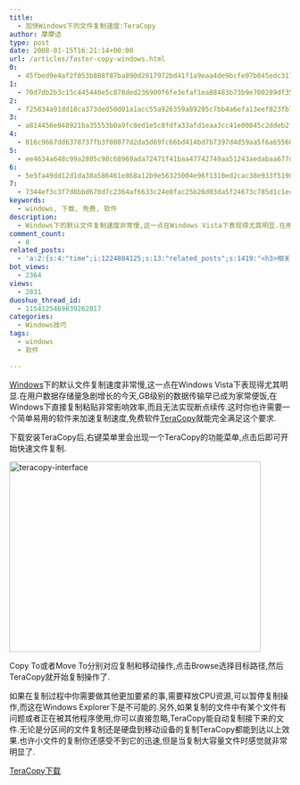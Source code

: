 ```yaml
---
title:
  - 加快Windows下的文件复制速度:TeraCopy
author: 摩摩诘
type: post
date: 2008-01-15T16:21:14+00:00
url: /articles/faster-copy-windows.html
0:
  - 45fbed9e4af2f053b808f87ba890d2017972bd41f1a9eaa4de9bcfe07b045edc31794d157cd97db389084fa73a136c9a
1:
  - 70d7db2b3c15c445440e5c878ded236900f6fe3efaf1ea88483b73b9e700289df35b7503fe454dc87b9d4fad6656d6cb
2:
  - f25834a91dd18ca373ded50d01a1acc55a926359a89205c7bb4a6efa13eef823fb7150fac56147e18b35bfcc10b7ba7c
3:
  - a814456e048921ba35553b0a9fc8ed1e5c8fdfa33afd1eaa3cc41e00845c2ddeb2fa49746964e1dd3c59d470d475e131
4:
  - 816c9667dd6378737fb3f08077d2da5d69fc66bd414bd7b7397d4d59aa5f6a65560764345ddbdcb6c1210eac98f04c2d
5:
  - ee4634a648c99a2805c98c68969ada72471f41baa47742749aa51243aedabaa677da29f3046abd14f914f7ee340df2df
6:
  - 5e5fa49dd12d1da38a586461e868a12b9e56325004e96f1310ed2cac38e933f5190cde704e17f9770d033b1fe9047b63
7:
  - 7344ef3c3f7d8bbd678d7c2364af6633c24e8fac25b26d03da5f24673c785d1c1ec91cf2d66a5300ac0468cd6b757a3d
keywords:
  - windows, 下载, 免费, 软件
description:
  - Windows下的默认文件复制速度非常慢,这一点在Windows Vista下表现得尤其明显.在用户数据存储量急剧增长的今天,GB级别的数据传输早已成为家常便饭,在Windows下直接复制粘贴非常影响效率,而且无法实现断点续传.这时你也许需要一个简单易用的软件来加速复制速度,免费软件TeraCopy就能完全满足这个要求
comment_count:
  - 8
related_posts:
  - 'a:2:{s:4:"time";i:1224884125;s:13:"related_posts";s:1419:"<h3>相关日志</h3><ul class="related_post"><li><a href="http://www.digglife.cn/articles/free-clipboard-manager-clipx.html" title="小巧的Windows剪切板管理器:ClipX">小巧的Windows剪切板管理器:ClipX</a></li><li><a href="http://www.digglife.cn/articles/registry-searcher-editor-regscanner.html" title="免费好用的Windows注册表搜索编辑工具RegScanner">免费好用的Windows注册表搜索编辑工具RegScanner</a></li><li><a href="http://www.digglife.cn/articles/ppc-freeware-download.html" title="PPC,Windows Mobile手机免费软件下载网站:PPC Freeware">PPC,Windows Mobile手机免费软件下载网站:PPC Freeware</a></li><li><a href="http://www.digglife.cn/articles/task-killer.html" title="Task Killer:快速结束Windows进程">Task Killer:快速结束Windows进程</a></li><li><a href="http://www.digglife.cn/articles/rearrange-taskbar-and-system-tray-with-taskbar-shuffle.html" title="重排任务栏窗口和托盘图标工具Taskbar Shuffle">重排任务栏窗口和托盘图标工具Taskbar Shuffle</a></li><li><a href="http://www.digglife.cn/articles/6-replacement-of-windows-explorer.html" title="替代Windows Explorer的6个软件">替代Windows Explorer的6个软件</a></li><li><a href="http://www.digglife.cn/articles/custom-windows-interface-tools.html" title="9个工具打造焕然一新的Windows界面">9个工具打造焕然一新的Windows界面</a></li></ul>";}'
bot_views:
  - 2364
views:
  - 2831
duoshuo_thread_id:
  - 1154125469839262017
categories:
  - Windows技巧
tags:
  - windows
  - 软件

---
```

<a href="https://www.digglife.net/articles/category/windows-tricks" title="Windows技巧" target="_blank">Windows</a>下的默认文件复制速度非常慢,这一点在Windows Vista下表现得尤其明显.在用户数据存储量急剧增长的今天,GB级别的数据传输早已成为家常便饭,在Windows下直接复制粘贴非常影响效率,而且无法实现断点续传.这时你也许需要一个简单易用的软件来加速复制速度,免费软件<a href="http://www.codesector.com/teracopy.php" title="TeraCopy" target="_blank">TeraCopy</a>就能完全满足这个要求.

<!--more-->

下载安装TeraCopy后,右键菜单里会出现一个TeraCopy的功能菜单,点击后即可开始快速文件复制.

[<img src="http://digglife.qiniudn.com/wp-content/uploads/3/379/2008/01/windowslivewriterwindowsteracopy-1331ateracopy-interface-thumb-1.png" alt="teracopy-interface" border="0" height="341" width="450" />][1]

Copy To或者Move To分别对应复制和移动操作,点击Browse选择目标路径,然后TeraCopy就开始复制操作了.

如果在复制过程中你需要做其他更加要紧的事,需要释放CPU资源,可以暂停复制操作,而这在Windows Explorer下是不可能的.另外,如果复制的文件中有某个文件有问题或者正在被其他程序使用,你可以直接忽略,TeraCopy能自动复制接下来的文件.无论是分区间的文件复制还是硬盘到移动设备的复制TeraCopy都能到达以上效果.也许小文件的复制你还感受不到它的迅速,但是当复制大容量文件时感觉就非常明显了.

<a href="http://www.codesector.com/files/teracopy.exe" title="TeraCopy下载" target="_blank">TeraCopy下载</a>

 [1]: https://www.digglife.net/wp-content/uploads/3/379/2008/01/windowslivewriterwindowsteracopy-1331ateracopy-interface-4.png